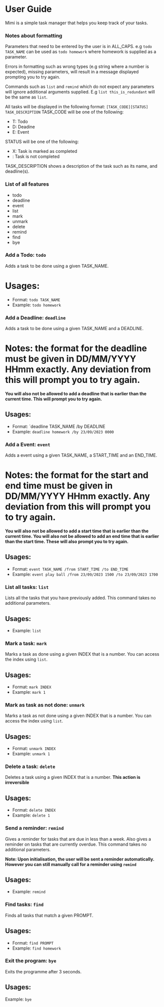 # User Guide
Mimi is a simple task manager that helps you keep track of your tasks.

### Notes about formatting
Parameters that need to be entered by the user is in ALL_CAPS. 
  e.g `todo TASK_NAME` can be used as `todo homework` where homework is supplied as a parameter.

Errors in formatting such as wrong types (e.g string where a number is expected), missing parameters, will result in a message displayed prompting you to try again.

Commands such as `list` and `remind` which do not expect any parameters will ignore additional arguments supplied. E.g `list this_is_redundant` will be the same as `list`.

All tasks will be displayed in the following format: `[TASK_CODE][STATUS] TASK_DESCRIPTION`
  TASK_CODE will be one of the following:
  - T: Todo
  - D: Deadine
  - E: Event

  STATUS will be one of the following:
  - X: Task is marked as completed
  -   : Task is not completed

  TASK_DESCRIPTION shows a description of the task such as its name, and deadline(s).


### List of all features
- todo
- deadline
- event
- list
- mark
- unmark
- delete
- remind
- find
- bye

### Add a Todo: `todo`

Adds a task to be done using a given TASK_NAME.

# Usages:
- Format: `todo TASK_NAME`
- Example: `todo homework`

### Add a Deadline: `deadline`

Adds a task to be done using a given TASK_NAME and a DEADLINE.

# Notes: the format for the deadline must be given in DD/MM/YYYY HHmm exactly. Any deviation from this will prompt you to try again.
**You will also not be allowed to add a deadline that is earlier than the current time. This will prompt you to try again.**

## Usages:
- Format: `deadline TASK_NAME /by DEADLINE
- Example: `deadline homework /by 23/09/2023 0000`

### Add a Event: `event`

Adds a event using a given TASK_NAME, a START_TIME and an END_TIME.

# Notes: the format for the start and end time must be given in DD/MM/YYYY HHmm exactly. Any deviation from this will prompt you to try again.
**You will also not be allowed to add a start time that is earlier than the current time. You will also not be allowed to add an end time that is earlier than the start time. These will also prompt you to try again.**

## Usages:
- Format: `event TASK_NAME /from START_TIME /to END_TIME`
- Example: `event play ball /from 23/09/2023 1500 /to 23/09/2023 1700`

### List all tasks: `list`

Lists all the tasks that you have previously added. This command takes no additional parameters.

## Usages:
- Example: `list`

### Mark a task: `mark`

Marks a task as done using a given INDEX that is a number. You can access the index using `list`.

## Usages:
- Format: `mark INDEX`
- Example: `mark 1`

### Mark as task as not done: `unmark`

Marks a task as not done using a given INDEX that is a number. You can access the index using `list`.

## Usages:
- Format: `unmark INDEX`
- Example: `unmark 1`

### Delete a task: `delete`

Deletes a task using a given INDEX that is a number. **This action is irreversible**

## Usages:
- Format: `delete INDEX`
- Example: `delete 1`

### Send a reminder: `remind`

Gives a reminder for tasks that are due in less than a week. Also gives a reminder on tasks that are currently overdue. This command takes no additional parameters.

**Note: Upon initialisation, the user will be sent a reminder automatically. However you can still manually call for a reminder using `remind`**

## Usages:
- Example: `remind`

### Find tasks: `find`

Finds all tasks that match a given PROMPT. 

## Usages:
- Format: `find PROMPT`
- Example: `find homework`

### Exit the program: `bye`

Exits the programme after 3 seconds.

## Usages:
Example: `bye`


